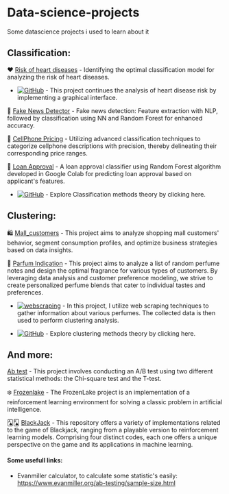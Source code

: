 # Data-science-projects
Some datascience projects i used to learn about it

## Classification:

❤️ [Risk of heart diseases](https://github.com/Barboss4/Data-science-projects/blob/main/Risk_of_Heart_Disease.ipynb) -  Identifying the optimal classification model for analyzing the risk of heart diseases.

-  [![GitHub](https://img.shields.io/badge/GitHub-View%20Project-blue)](https://github.com/Barboss4/Risk-of-Heart-Disease/tree/main) - This project continues the analysis of heart disease risk by implementing a graphical interface.

📰 [Fake News Detector](https://github.com/Barboss4/Data-science-projects/blob/main/Fake_news_detector.ipynb) - Fake news detection: Feature extraction with NLP, followed by classification using NN and Random Forest for enhanced accuracy.

📱 [CellPhone Pricing](https://github.com/Barboss4/Data-science-projects/blob/main/Pre%C3%A7o_do_celular.ipynb) - Utilizing advanced classification techniques to categorize cellphone descriptions with precision, thereby delineating their corresponding price ranges.

🏦 [Loan Approval](https://github.com/Barboss4/Data-science-projects/blob/main/Loan_Approval.ipynb) - A loan approval classifier using Random Forest algorithm developed in Google Colab for predicting loan approval based on applicant's features.

- [![GitHub](https://img.shields.io/badge/GitHub-View%20Project-red)](https://github.com/Barboss4/Classification-methods/tree/main) - Explore  Classification methods theory by clicking here.

## Clustering:

🛍️ [Mall_customers](https://github.com/Barboss4/Data-science-projects/blob/main/Mall_customers.ipynb) - This project aims to analyze shopping mall customers' behavior, segment consumption profiles, and optimize business strategies based on data insights.

🌸 [Parfum Indication](https://github.com/Barboss4/Data-science-projects/blob/main/Clusteriza%C3%A7%C3%A3o_perfume.ipynb) - This project aims to analyze a list of random perfume notes and design the optimal fragrance for various types of customers. By leveraging data analysis and customer preference modeling, we strive to create personalized perfume blends that cater to individual tastes and preferences.
 
- [![webscraping](https://img.shields.io/badge/GitHub-View%20Project-green)](https://github.com/Barboss4/Webscraping-Perfumes) - In this project, I utilize web scraping techniques to gather information about various perfumes. The collected data is then used to perform clustering analysis.

- [![GitHub](https://img.shields.io/badge/GitHub-View%20Project-red)](https://github.com/Barboss4/Clustering-Methods) - Explore clustering methods theory by clicking here.

## And more:

[Ab test](https://github.com/Barboss4/Data-science-projects/blob/main/Teste_A_B.ipynb) - This project involves conducting an A/B test using two different statistical methods: the Chi-square test and the T-test.

❄️ [Frozenlake](https://github.com/Barboss4/Data-science-projects/blob/main/Frozenlake.ipynb) - The FrozenLake project is an implementation of a reinforcement learning environment for solving a classic problem in artificial intelligence.

🂡🂮 [BlackJack](https://github.com/Barboss4/Repositorio-de-Blackjack-Implementacao-Jogaveis-e-Modelos-de-Aprendizado-por-Reforco) - This repository offers a variety of implementations related to the game of Blackjack, ranging from a playable version to reinforcement learning models. Comprising four distinct codes, each one offers a unique perspective on the game and its applications in machine learning.



#### Some usefull links:

- Evanmiller calculator, to calculate some statistic's easily: https://www.evanmiller.org/ab-testing/sample-size.html
